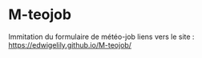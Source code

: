 # M-teojob
Immitation du formulaire de météo-job 
liens vers le site : https://edwigelily.github.io/M-teojob/
